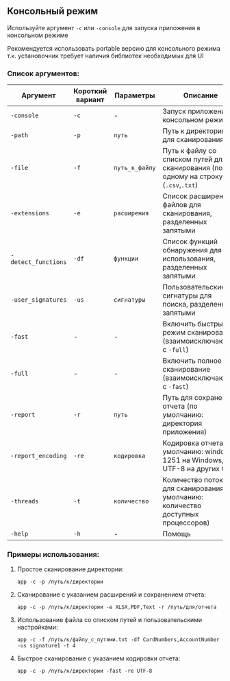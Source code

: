 ## Консольный режим
Используйте аргумент `-c` или `-console` для запуска приложения в консольном режиме

Рекомендуется использовать portable версию для консольного режима т.к. установочник требует наличия библиотек необходимых для UI

### Список аргументов:

| Аргумент            | Короткий вариант | Параметры      | Описание                                                                             |
|---------------------|------------------|----------------|--------------------------------------------------------------------------------------|
| `-console`          | `-c`             | -              | Запуск приложения в консольном режиме                                                |
| `-path`             | `-p`             | `путь`         | Путь к директории для сканирования                                                   |
| `-file`             | `-f`             | `путь_к_файлу` | Путь к файлу со списком путей для сканирования (по одному на строку) (`.csv`,`.txt`) |
| `-extensions`       | `-e`             | `расширения`   | Список расширений файлов для сканирования, разделенных запятыми                      |
| `-detect_functions` | `-df`            | `функции`      | Список функций обнаружения для использования, разделенных запятыми                   |
| `-user_signatures`  | `-us`            | `сигнатуры`    | Пользовательские сигнатуры для поиска, разделенные запятыми                          |
| `-fast`             | -                | -              | Включить быстрый режим сканирования (взаимоисключающий с `-full`)                    |
| `-full`             | -                | -              | Включить полное сканирование (взаимоисключающий с `-fast`)                           |
| `-report`           | `-r`             | `путь`         | Путь для сохранения отчета (по умолчанию: директория приложения)                     |
| `-report_encoding`  | `-re`            | `кодировка`    | Кодировка отчета (по умолчанию: windows-1251 на Windows, UTF-8 на других ОС)         |
| `-threads`          | `-t`             | `количество`   | Количество потоков для сканирования (по умолчанию: количество доступных процессоров) |
| `-help`             | `-h`             | -              | Помощь                                                                               |

### Примеры использования:

1. Простое сканирование директории:
   ```
   app -c -p /путь/к/директории
   ```

2. Сканирование с указанием расширений и сохранением отчета:
   ```
   app -c -p /путь/к/директории -e XLSX,PDF,Text -r /путь/для/отчета
   ```

3. Использование файла со списком путей и пользовательскими настройками:
   ```
   app -c -f /путь/к/файлу_с_путями.txt -df CardNumbers,AccountNumber -us signature1 -t 4
   ```

4. Быстрое сканирование с указанием кодировки отчета:
   ```
   app -c -p /путь/к/директории -fast -re UTF-8
   ```
